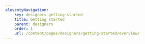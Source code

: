 ```yaml
---
eleventyNavigation:
    key: designers-getting-started
    title: Getting started
    parent: designers
    order: 1
    url: /content/pages/designers/getting-started/overview/
---
```

